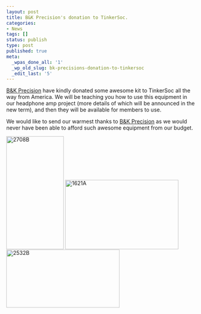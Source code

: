 ```yaml
---
layout: post
title: B&K Precision's donation to TinkerSoc.
categories:
- News
tags: []
status: publish
type: post
published: true
meta:
  _wpas_done_all: '1'
  _wp_old_slug: bk-precisions-donation-to-tinkersoc
  _edit_last: '5'
---
```

<a href="http://www.bkprecision.com/">B&amp;K Precision</a> have kindly donated some awesome kit to TinkerSoc all the way from America. We will be teaching you how to use this equipment in our headphone amp project (more details of which will be announced in the new term), and then they will be available for members to use.

We would like to send our warmest thanks to <a href="http://www.bkprecision.com/">B&amp;K Precision</a> as we would never have been able to afford such awesome equipment from our budget.

<span style="line-height: 13px;"><img class="aligncenter size-medium wp-image-895" alt="2708B" src="http://tinkersoc.org/wp-content/uploads/2013/08/2708B-152x300.jpg" width="152" height="300" /> <img class="aligncenter size-medium wp-image-896" alt="1621A" src="http://tinkersoc.org/wp-content/uploads/2013/08/1621A-300x184.jpg" width="300" height="184" /> <img class="aligncenter size-medium wp-image-897" alt="2532B" src="http://tinkersoc.org/wp-content/uploads/2013/08/2532B-300x154.jpg" width="300" height="154" />
</span>
